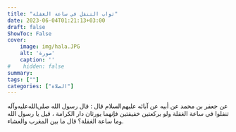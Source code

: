 ```yaml
---
title: "ثواب التنفل في ساعة الغفلة"
date: 2023-06-04T01:21:13+03:00
draft: false
ShowToc: False
cover:
    image: img/hala.JPG
    alt: 'صورة'
    caption: ''
#    hidden: false
summary: 
tags: [""]
categories: ["الصلاة"]
---
```

عن جعفر بن محمد عن أبيه عن آبائه عليهم‌السلام
قال : قال رسول الله صلى‌الله‌عليه‌وآله تنفلوا في ساعة الغفلة ولو بركعتين خفيفتين
فإنهما يورثان دار الكرامة ، قيل يا رسول الله وما ساعة الغفلة؟ قال ما بين
المغرب والعشاء.

